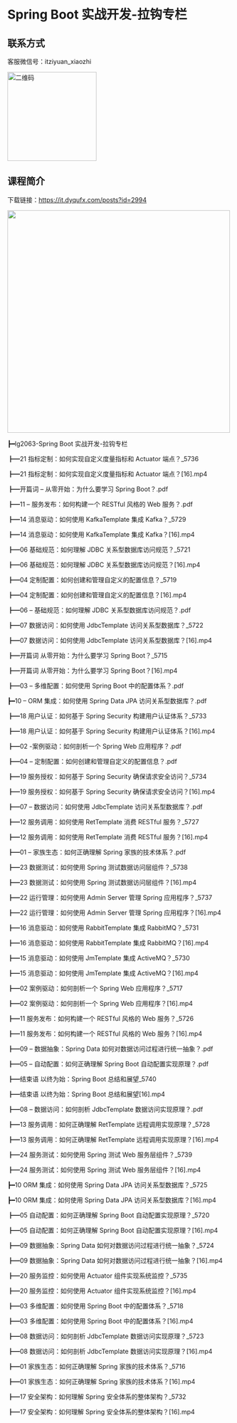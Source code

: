 # Spring Boot 实战开发-拉钩专栏

## 联系方式

客服微信号：itziyuan_xiaozhi

<img src="https://ziyuanyun.oss-cn-guangzhou.aliyuncs.com/common/20240614073449/666b82192834a.jpg" width="200" height="200" alt="二维码">

## 课程简介

下载链接：https://it.dyqufx.com/posts?id=2994

<img src="https://ziyuanyun.oss-cn-guangzhou.aliyuncs.com/yun/20240515184908/6644932471650.jpg" width="500" alt="">

  ┣━lg2063-Spring Boot 实战开发-拉钩专栏

 ┣━21 指标定制：如何实现自定义度量指标和 Actuator 端点？_5736

 ┣━21 指标定制：如何实现自定义度量指标和 Actuator 端点？[16].mp4

 ┣━开篇词 &#8211; 从零开始：为什么要学习 Spring Boot？.pdf

 ┣━11 &#8211; 服务发布：如何构建一个 RESTful 风格的 Web 服务？.pdf

 ┣━14 消息驱动：如何使用 KafkaTemplate 集成 Kafka？_5729

 ┣━14 消息驱动：如何使用 KafkaTemplate 集成 Kafka？[16].mp4

 ┣━06 基础规范：如何理解 JDBC 关系型数据库访问规范？_5721

 ┣━06 基础规范：如何理解 JDBC 关系型数据库访问规范？[16].mp4

 ┣━04 定制配置：如何创建和管理自定义的配置信息？_5719

 ┣━04 定制配置：如何创建和管理自定义的配置信息？[16].mp4

 ┣━06 &#8211; 基础规范：如何理解 JDBC 关系型数据库访问规范？.pdf

 ┣━07 数据访问：如何使用 JdbcTemplate 访问关系型数据库？_5722

 ┣━07 数据访问：如何使用 JdbcTemplate 访问关系型数据库？[16].mp4

 ┣━开篇词 从零开始：为什么要学习 Spring Boot？_5715

 ┣━开篇词 从零开始：为什么要学习 Spring Boot？[16].mp4

 ┣━03 &#8211; 多维配置：如何使用 Spring Boot 中的配置体系？.pdf

 ┣━10 &#8211; ORM 集成：如何使用 Spring Data JPA 访问关系型数据库？.pdf

 ┣━18 用户认证：如何基于 Spring Security 构建用户认证体系？_5733

 ┣━18 用户认证：如何基于 Spring Security 构建用户认证体系？[16].mp4

 ┣━02 -案例驱动：如何剖析一个 Spring Web 应用程序？.pdf

 ┣━04 &#8211; 定制配置：如何创建和管理自定义的配置信息？.pdf

 ┣━19 服务授权：如何基于 Spring Security 确保请求安全访问？_5734

 ┣━19 服务授权：如何基于 Spring Security 确保请求安全访问？[16].mp4

 ┣━07 &#8211; 数据访问：如何使用 JdbcTemplate 访问关系型数据库？.pdf

 ┣━12 服务调用：如何使用 RetTemplate 消费 RESTful 服务？_5727

 ┣━12 服务调用：如何使用 RetTemplate 消费 RESTful 服务？[16].mp4

 ┣━01 &#8211; 家族生态：如何正确理解 Spring 家族的技术体系？.pdf

 ┣━23 数据测试：如何使用 Spring 测试数据访问层组件？_5738

 ┣━23 数据测试：如何使用 Spring 测试数据访问层组件？[16].mp4

 ┣━22 运行管理：如何使用 Admin Server 管理 Spring 应用程序？_5737

 ┣━22 运行管理：如何使用 Admin Server 管理 Spring 应用程序？[16].mp4

 ┣━16 消息驱动：如何使用 RabbitTemplate 集成 RabbitMQ？_5731

 ┣━16 消息驱动：如何使用 RabbitTemplate 集成 RabbitMQ？[16].mp4

 ┣━15 消息驱动：如何使用 JmTemplate 集成 ActiveMQ？_5730

 ┣━15 消息驱动：如何使用 JmTemplate 集成 ActiveMQ？[16].mp4

 ┣━02 案例驱动：如何剖析一个 Spring Web 应用程序？_5717

 ┣━02 案例驱动：如何剖析一个 Spring Web 应用程序？[16].mp4

 ┣━11 服务发布：如何构建一个 RESTful 风格的 Web 服务？_5726

 ┣━11 服务发布：如何构建一个 RESTful 风格的 Web 服务？[16].mp4

 ┣━09 &#8211; 数据抽象：Spring Data 如何对数据访问过程进行统一抽象？.pdf

 ┣━05 &#8211; 自动配置：如何正确理解 Spring Boot 自动配置实现原理？.pdf

 ┣━结束语 以终为始：Spring Boot 总结和展望_5740

 ┣━结束语 以终为始：Spring Boot 总结和展望[16].mp4

 ┣━08 &#8211; 数据访问：如何剖析 JdbcTemplate 数据访问实现原理？.pdf

 ┣━13 服务调用：如何正确理解 RetTemplate 远程调用实现原理？_5728

 ┣━13 服务调用：如何正确理解 RetTemplate 远程调用实现原理？[16].mp4

 ┣━24 服务测试：如何使用 Spring 测试 Web 服务层组件？_5739

 ┣━24 服务测试：如何使用 Spring 测试 Web 服务层组件？[16].mp4

 ┣━10 ORM 集成：如何使用 Spring Data JPA 访问关系型数据库？_5725

 ┣━10 ORM 集成：如何使用 Spring Data JPA 访问关系型数据库？[16].mp4

 ┣━05 自动配置：如何正确理解 Spring Boot 自动配置实现原理？_5720

 ┣━05 自动配置：如何正确理解 Spring Boot 自动配置实现原理？[16].mp4

 ┣━09 数据抽象：Spring Data 如何对数据访问过程进行统一抽象？_5724

 ┣━09 数据抽象：Spring Data 如何对数据访问过程进行统一抽象？[16].mp4

 ┣━20 服务监控：如何使用 Actuator 组件实现系统监控？_5735

 ┣━20 服务监控：如何使用 Actuator 组件实现系统监控？[16].mp4

 ┣━03 多维配置：如何使用 Spring Boot 中的配置体系？_5718

 ┣━03 多维配置：如何使用 Spring Boot 中的配置体系？[16].mp4

 ┣━08 数据访问：如何剖析 JdbcTemplate 数据访问实现原理？_5723

 ┣━08 数据访问：如何剖析 JdbcTemplate 数据访问实现原理？[16].mp4

 ┣━01 家族生态：如何正确理解 Spring 家族的技术体系？_5716

 ┣━01 家族生态：如何正确理解 Spring 家族的技术体系？[16].mp4

 ┣━17 安全架构：如何理解 Spring 安全体系的整体架构？_5732

 ┣━17 安全架构：如何理解 Spring 安全体系的整体架构？[16].mp4

  